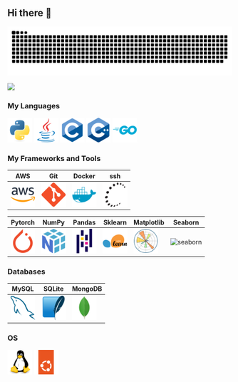 ## Hi there 👋

<!--
**JC01111/JC01111** is a ✨ _special_ ✨ repository because its `README.md` (this file) appears on your GitHub profile.

Here are some ideas to get you started:

- 🔭 I’m currently working on ...
- 🌱 I’m currently learning ...
- 👯 I’m looking to collaborate on ...
- 🤔 I’m looking for help with ...
- 💬 Ask me about ...
- 📫 How to reach me: ...
- 😄 Pronouns: ...
- ⚡ Fun fact: ...
-->

<picture>
  <source media="(prefers-color-scheme: dark)" srcset="https://github.com/JC01111/JC01111/blob/7f5ce04cdb6a070bfba597d8bee40b9c93c6f410/github-contribution-grid-snake-dark.svg" />
  <source media="(prefers-color-scheme: light)" srcset="https://github.com/JC01111/JC01111/blob/7f5ce04cdb6a070bfba597d8bee40b9c93c6f410/github-contribution-grid-snake.svg" />
  <img alt="github-snake" src="https://github.com/JC01111/JC01111/blob/7f5ce04cdb6a070bfba597d8bee40b9c93c6f410/github-contribution-grid-snake.svg" />
</picture>

![](https://komarev.com/ghpvc/?username=JC01111)

### My Languages

<img src="https://raw.githubusercontent.com/devicons/devicon/master/icons/python/python-original.svg" alt="python" width="55" height="55"/> <img src="https://raw.githubusercontent.com/devicons/devicon/master/icons/java/java-original.svg" alt="java" width="55" height="55"/> <img src="https://raw.githubusercontent.com/devicons/devicon/master/icons/c/c-original.svg" alt="c" width="55" height="55"/> <img src="https://raw.githubusercontent.com/devicons/devicon/master/icons/cplusplus/cplusplus-original.svg" alt="cpp" width="55" height="55"/> <img src="https://raw.githubusercontent.com/devicons/devicon/master/icons/go/go-original-wordmark.svg" alt="go" width="55" height="55"/>

<!--
|.py|.java|.c|.cpp|.go|
|----|----|----|----|----|
|<img src="https://raw.githubusercontent.com/devicons/devicon/master/icons/python/python-original-wordmark.svg" alt="python" width="55" height="55"/>|<img src="https://raw.githubusercontent.com/devicons/devicon/master/icons/java/java-original-wordmark.svg" alt="python" width="55" height="55"/>|<img src="https://raw.githubusercontent.com/devicons/devicon/master/icons/c/c-original.svg" alt="python" width="55" height="55"/>|<img src="https://raw.githubusercontent.com/devicons/devicon/master/icons/cplusplus/cplusplus-original.svg" alt="python" width="55" height="55"/>|<img src="https://raw.githubusercontent.com/devicons/devicon/master/icons/go/go-original-wordmark.svg" alt="riscv" width="55" height="55"/>|
-->

### My Frameworks and Tools
|AWS|Git|Docker|ssh|
|----------|----------|----------|----------|
|<img src="https://github.com/devicons/devicon/blob/master/icons/amazonwebservices/amazonwebservices-original-wordmark.svg" title="Git"  alt="Git" width="55" height="55"/>|<img src="https://github.com/devicons/devicon/blob/master/icons/git/git-original.svg" title="Git"  alt="Git" width="55" height="55"/>|<img src="https://github.com/devicons/devicon/blob/master/icons/docker/docker-plain.svg" title="Docker"  alt="docker" width="55" height="55"/>|<img src="https://github.com/devicons/devicon/blob/master/icons/ssh/ssh-original.svg" title="ssh"  alt="ssh" width="55" height="55"/>|

| Pytorch | NumPy | Pandas | Sklearn | Matplotlib | Seaborn |
|----------|----------|----------|----------|----------|----------|
|<img src="https://github.com/devicons/devicon/blob/master/icons/pytorch/pytorch-original.svg" title="Pytorch"  alt="Pytorch" width="55" height="55"/>|<img src="https://github.com/devicons/devicon/blob/master/icons/numpy/numpy-original.svg" title="NumPy" alt="Numpy" width="55" height="55"/>|<img src="https://github.com/devicons/devicon/blob/master/icons/pandas/pandas-original.svg" title="Pandas" alt="Pandas" width="55" height="55"/>|<img src="https://github.com/devicons/devicon/blob/master/icons/scikitlearn/scikitlearn-original.svg" title="sklearn" alt="sklearn" width="55" height="55"/>|<img src="https://github.com/devicons/devicon/blob/master/icons/matplotlib/matplotlib-original.svg" title="mpl" alt="mpl" width="55" height="55"/>|<img src="https://seaborn.pydata.org/_static/logo-wide-lightbg.svg" alt="seaborn" width="55" height="55"/>|

### Databases
|MySQL|SQLite|MongoDB|
|----|----|----|
|<img src="https://github.com/devicons/devicon/blob/master/icons/mysql/mysql-original.svg" title="mysql"  alt="mysql" width="55" height="55"/>|<img src="https://github.com/devicons/devicon/blob/master/icons/sqlite/sqlite-original.svg" title="sqlite"  alt="sqlite" width="55" height="55"/>|<img src="https://github.com/devicons/devicon/blob/master/icons/mongodb/mongodb-original.svg" title="mongodb"  alt="mongodb" width="55" height="55"/>|

### OS
<img src="https://github.com/devicons/devicon/blob/master/icons/linux/linux-original.svg" title="Linux"  alt="Linux" width="55" height="55"/> <img src="https://github.com/devicons/devicon/blob/master/icons/ubuntu/ubuntu-original.svg" title="Linux"  alt="Linux" width="55" height="55"/>

<!-- 
Github Stat
<img src="https://github-readme-stats.vercel.app/api?username=jc01111&show_icons=true&hide=issues,contribs"/>
-->
